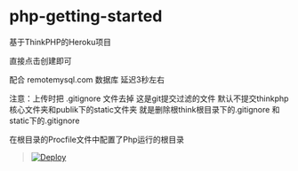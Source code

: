 # php-getting-started

基于ThinkPHP的Heroku项目



直接点击创建即可

配合 remotemysql.com 数据库  延迟3秒左右


注意：上传时把  .gitignore 文件去掉 这是git提交过滤的文件 默认不提交thinkphp核心文件夹和publik下的static文件夹   就是删除根think根目录下的.gitignore 和static下的.gitignore

在根目录的Procfile文件中配置了Php运行的根目录

> [![Deploy](https://www.herokucdn.com/deploy/button.png)](https://dashboard.heroku.com/new?template=https://github.com/wy2919/php-getting-started)

